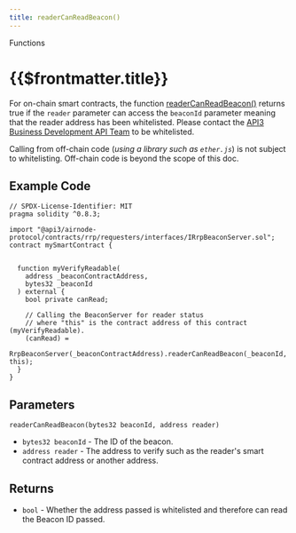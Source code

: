 ```yaml
---
title: readerCanReadBeacon()
---
```


<TitleSpan>Functions</TitleSpan>

# {{$frontmatter.title}}

<VersionWarning/>

<TocHeader /> <TOC class="table-of-contents" :include-level="[2,3]" />

For on-chain smart contracts, the function [readerCanReadBeacon()](https://github.com/api3dao/airnode/blob/master/packages/airnode-protocol/contracts/rrp/requesters/RrpBeaconServer.sol#L349-L361) returns true if the `reader` parameter can access the `beaconId` parameter meaning that the reader address has been whitelisted. Please contact the [API3 Business Development API Team](https://api3.org) to be whitelisted.

Calling from off-chain code (_using a library such as `ether.js`_) is not subject to whitelisting. Off-chain code is beyond the scope of this doc.

## Example Code

```solidity
// SPDX-License-Identifier: MIT
pragma solidity ^0.8.3;

import "@api3/airnode-protocol/contracts/rrp/requesters/interfaces/IRrpBeaconServer.sol";
contract mySmartContract {


  function myVerifyReadable(
    address _beaconContractAddress,
    bytes32 _beaconId
  ) external {
    bool private canRead;

    // Calling the BeaconServer for reader status
    // where "this" is the contract address of this contract (myVerifyReadable).
    (canRead) =
      RrpBeaconServer(_beaconContractAddress).readerCanReadBeacon(_beaconId, this);
  }
}

```

## Parameters

`readerCanReadBeacon(bytes32 beaconId, address reader)`

- `bytes32 beaconId` - The ID of the beacon.
- `address reader` - The address to verify such as the reader's smart contract address or another address.

## Returns

- `bool` - Whether the address passed is whitelisted and therefore can read the Beacon ID passed.
